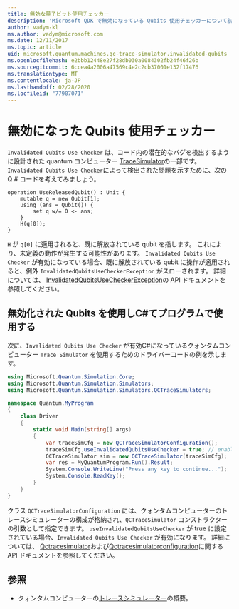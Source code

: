 ```yaml
---
title: 無効な量子ビット使用チェッカー
description: 'Microsoft QDK で無効になっている Qubits 使用チェッカーについて説明します。これにより、Q # コードに無効な qubits があるかどうかがチェックされます。'
author: vadym-kl
ms.author: vadym@microsoft.com
ms.date: 12/11/2017
ms.topic: article
uid: microsoft.quantum.machines.qc-trace-simulator.invalidated-qubits
ms.openlocfilehash: e2bbb12448e27f28db030a0084302fb24f46f26b
ms.sourcegitcommit: 6ccea4a2006a47569c4e2c2cb37001e132f17476
ms.translationtype: MT
ms.contentlocale: ja-JP
ms.lasthandoff: 02/28/2020
ms.locfileid: "77907071"
---
```

# <a name="invalidated-qubits-use-checker"></a>無効になった Qubits 使用チェッカー

`Invalidated Qubits Use Checker` は、コード内の潜在的なバグを検出するように設計された quantum コンピューター [TraceSimulator](xref:microsoft.quantum.machines.qc-trace-simulator.intro)の一部です。 `Invalidated Qubits Use Checker`によって検出された問題を示すために、次の Q # コードを考えてみましょう。

```qsharp
operation UseReleasedQubit() : Unit {
    mutable q = new Qubit[1];
    using (ans = Qubit()) {
        set q w/= 0 <- ans;
    }
    H(q[0]);
}
```

`H` が `q[0]` に適用されると、既に解放されている qubit を指します。 これにより、未定義の動作が発生する可能性があります。 `Invalidated Qubits Use Checker` が有効になっている場合、既に解放されている qubit に操作が適用されると、例外 `InvalidatedQubitsUseCheckerException` がスローされます。 詳細については、 [InvalidatedQubitsUseCheckerException](https://docs.microsoft.com/dotnet/api/Microsoft.Quantum.Simulation.Simulators.QCTraceSimulators.InvalidatedQubitsUseCheckerException)の API ドキュメントを参照してください。

## <a name="using-the-invalidated-qubits-use-checker-in-your-c-program"></a>無効化された Qubits を使用しC#てプログラムで使用する

次に、`Invalidated Qubits Use Checker` が有効C#になっているクォンタムコンピューター `Trace
Simulator` を使用するためのドライバーコードの例を示します。 

```csharp
using Microsoft.Quantum.Simulation.Core;
using Microsoft.Quantum.Simulation.Simulators;
using Microsoft.Quantum.Simulation.Simulators.QCTraceSimulators;

namespace Quantum.MyProgram
{
    class Driver
    {
        static void Main(string[] args)
        {
            var traceSimCfg = new QCTraceSimulatorConfiguration();
            traceSimCfg.useInvalidatedQubitsUseChecker = true; // enables useInvalidatedQubitsUseChecker
            QCTraceSimulator sim = new QCTraceSimulator(traceSimCfg);
            var res = MyQuantumProgram.Run().Result;
            System.Console.WriteLine("Press any key to continue...");
            System.Console.ReadKey();
        }
    }
}
```

クラス `QCTraceSimulatorConfiguration` には、クォンタムコンピューターのトレースシミュレーターの構成が格納され、`QCTraceSimulator` コンストラクターの引数として指定できます。 `useInvalidatedQubitsUseChecker` が true に設定されている場合、`Invalidated Qubits Use Checker` が有効になります。 詳細については、 [Qctracesimulator](https://docs.microsoft.com/dotnet/api/Microsoft.Quantum.Simulation.Simulators.QCTraceSimulators.QCTraceSimulator)および[Qctracesimulatorconfiguration](https://docs.microsoft.com/dotnet/api/Microsoft.Quantum.Simulation.Simulators.QCTraceSimulators.QCTraceSimulatorConfiguration)に関する API ドキュメントを参照してください。

## <a name="see-also"></a>参照 ##

- クォンタムコンピューターの[トレースシミュレーター](xref:microsoft.quantum.machines.qc-trace-simulator.intro)の概要。

